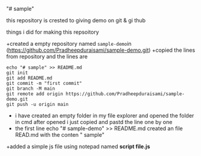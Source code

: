 "# sample" 

this repository is crested to giving demo on git 
& gi thub

things i did for making this repsoitory

+created a empty repository named `sample-demo`in (https://github.com/Pradheepduraisami/sample-demo.git)
+copied the lines from repository and the lines are

```
echo "# sample" >> README.md
git init
git add README.md
git commit -m "first commit"
git branch -M main
git remote add origin https://github.com/Pradheepduraisami/sample-demo.git
git push -u origin main
```
+ i have created an empty folder in my file explorer and opened the folder in cmd 
 after opened i just copied and pastd the line one by one
+ the first line echo "# sample-demo" >> README.md created an file READ.md with the conten " sample"

+added a simple js file using notepad named **script file.js**